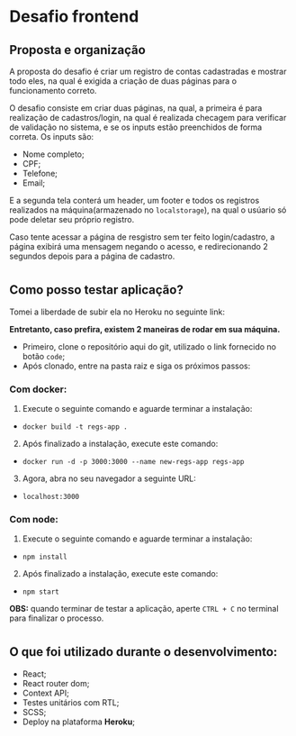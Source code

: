 # Desafio frontend

## Proposta e organização
A proposta do desafio é criar um registro de contas cadastradas e mostrar todo eles, na qual é exigida a criação de duas páginas para o funcionamento correto.

O desafio consiste em criar duas páginas, na qual, a primeira é para realização de cadastros/login, na qual é realizada checagem para verificar de validação no sistema, e se os inputs estão preenchidos de forma correta. Os inputs são:
- Nome completo;
- CPF;
- Telefone;
- Email;

E a segunda tela conterá um header, um footer e todos os registros realizados na máquina(armazenado no `localstorage`), na qual o usúario só pode deletar seu próprio registro.

Caso tente acessar a página de resgistro sem ter feito login/cadastro, a página exibirá uma mensagem negando o acesso, e redirecionando 2 segundos depois para a página de cadastro.

#

## Como posso testar aplicação?
Tomei a liberdade de subir ela no Heroku no seguinte link:

**Entretanto, caso prefira, existem 2 maneiras de rodar em sua máquina.**
- Primeiro, clone o repositório aqui do git, utilizado o link fornecido no botão `code`;
- Após clonado, entre na pasta raiz e siga os próximos passos:

### Com docker:

1. Execute o seguinte comando e aguarde terminar a instalação:
- `docker build -t regs-app .`

2. Após finalizado a instalação, execute este comando:
- `docker run -d -p 3000:3000 --name new-regs-app regs-app`

3. Agora, abra no seu navegador a seguinte URL:
- `localhost:3000`

### Com node:
1. Execute o seguinte comando e aguarde terminar a instalação:
- `npm install`

2. Após finalizado a instalação, execute este comando:
- `npm start`

**OBS:** quando terminar de testar a aplicação, aperte `CTRL + C` no terminal para finalizar o processo.

#

## O que foi utilizado durante o desenvolvimento:
- React;
- React router dom;
- Context API;
- Testes unitários com RTL;
- SCSS;
- Deploy na plataforma **Heroku**;